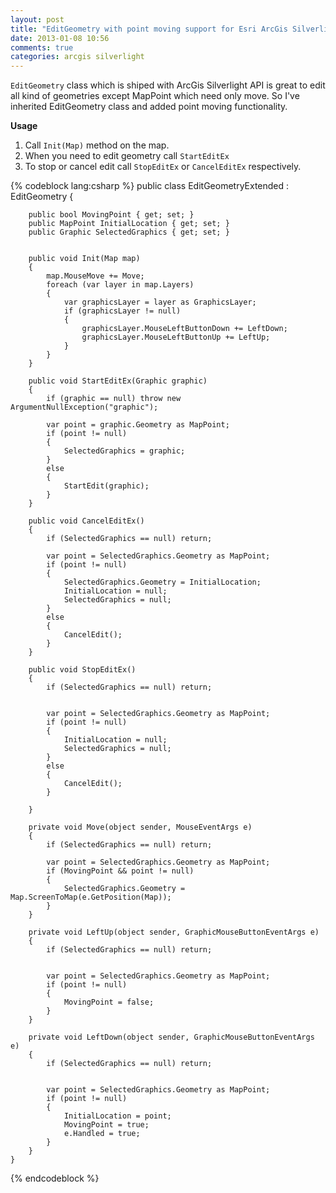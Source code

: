 ```yaml
---
layout: post
title: "EditGeometry with point moving support for Esri ArcGis Silverlight API"
date: 2013-01-08 10:56
comments: true
categories: arcgis silverlight
---
```


`EditGeometry` class which is shiped with ArcGis Silverlight API is great to edit all kind of geometries except MapPoint which need only move. So I've inherited EditGeometry class and added point moving functionality. 

**Usage**

1. Call `Init(Map)` method on the map.
2. When you need to edit geometry call `StartEditEx`
3. To stop or cancel edit call `StopEditEx` or `CancelEditEx` respectively.

{% codeblock lang:csharp %}
 public class EditGeometryExtended : EditGeometry
    {

        public bool MovingPoint { get; set; }
        public MapPoint InitialLocation { get; set; }
        public Graphic SelectedGraphics { get; set; }


        public void Init(Map map)
        {
            map.MouseMove += Move;
            foreach (var layer in map.Layers)
            {
                var graphicsLayer = layer as GraphicsLayer;
                if (graphicsLayer != null)
                {
                    graphicsLayer.MouseLeftButtonDown += LeftDown;
                    graphicsLayer.MouseLeftButtonUp += LeftUp;
                }
            }
        }

        public void StartEditEx(Graphic graphic)
        {
            if (graphic == null) throw new ArgumentNullException("graphic");

            var point = graphic.Geometry as MapPoint;
            if (point != null)
            {
                SelectedGraphics = graphic;
            }
            else
            {
                StartEdit(graphic);
            }
        }

        public void CancelEditEx()
        {
            if (SelectedGraphics == null) return;
            
            var point = SelectedGraphics.Geometry as MapPoint;
            if (point != null)
            {
                SelectedGraphics.Geometry = InitialLocation;
                InitialLocation = null;
                SelectedGraphics = null;
            }
            else
            {
                CancelEdit();
            }
        }

        public void StopEditEx()
        {
            if (SelectedGraphics == null) return;
            

            var point = SelectedGraphics.Geometry as MapPoint;
            if (point != null)
            {
                InitialLocation = null;
                SelectedGraphics = null;
            }
            else
            {
                CancelEdit();
            }

        }

        private void Move(object sender, MouseEventArgs e)
        {
            if (SelectedGraphics == null) return;
            
            var point = SelectedGraphics.Geometry as MapPoint;
            if (MovingPoint && point != null)
            {
                SelectedGraphics.Geometry = Map.ScreenToMap(e.GetPosition(Map));
            }
        }

        private void LeftUp(object sender, GraphicMouseButtonEventArgs e)
        {
            if (SelectedGraphics == null) return;
            
          
            var point = SelectedGraphics.Geometry as MapPoint;
            if (point != null)
            {
                MovingPoint = false;
            }
        }

        private void LeftDown(object sender, GraphicMouseButtonEventArgs e)
        {
            if (SelectedGraphics == null) return;
            
          
            var point = SelectedGraphics.Geometry as MapPoint;
            if (point != null)
            {
                InitialLocation = point;
                MovingPoint = true;
                e.Handled = true;
            }
        }
    }
{% endcodeblock %}